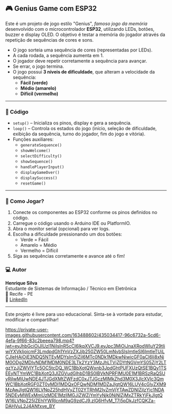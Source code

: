 ## 🎮 Genius Game com ESP32

Este é um projeto de jogo estilo "Genius", _famoso jogo da memória_ desenvolvido com o microcontrolador **ESP32**, utilizando LEDs, botões, buzzer e display OLED. O objetivo é testar a memória do jogador através da repetição de sequências de cores e sons.

- O jogo sorteia uma sequência de cores (representadas por LEDs).
- A cada rodada, a sequência aumenta em 1.
- O jogador deve repetir corretamente a sequência para avançar.
- Se errar, o jogo termina.
- O jogo possui **3 níveis de dificuldade**, que alteram a velocidade da sequência:
  - **Fácil (verde)**
  - **Médio (amarelo)**
  - **Difícil (vermelho)**

---

### 📂 Código

- `setup()` – Inicializa os pinos, display e gera a sequência.
- `loop()` – Controla os estados do jogo (início, seleção de dificuldade, exibição da sequência, turno do jogador, fim do jogo e vitória).
- Funções auxiliares:
  - `generateSequence()`
  - `showWelcome()`
  - `selectDifficulty()`
  - `showSequence()`
  - `handlePlayerInput()`
  - `displayGameOver()`
  - `displaySuccess()`
  - `resetGame()`

---

### 🚀 Como Jogar?

1. Conecte os componentes ao ESP32 conforme os pinos definidos no código.
2. Carregue o código usando o Arduino IDE ou PlatformIO.
3. Abra o monitor serial (opcional) para ver logs.
4. Escolha a dificuldade pressionando um dos botões:
   - Verde = Fácil
   - Amarelo = Médio
   - Vermelho = Difícil
5. Siga as sequências corretamente e avance até o fim!

### 💻 Autor

**Henrique Silva**  
Estudante de Sistemas de Informação / Técnico em Eletrônica  
📍 Recife - PE  
🔗 [LinkedIn](https://www.linkedin.com/in/henrique-silva-b8583932a/)

---

Este projeto é livre para uso educacional. Sinta-se à vontade para estudar, modificar e compartilhar!

https://private-user-images.githubusercontent.com/163488602/435034417-96c6732a-5cd6-4efa-9f66-83c2beeea798.mp4?jwt=eyJhbGciOiJIUzI1NiIsInR5cCI6IkpXVCJ9.eyJpc3MiOiJnaXRodWIuY29tIiwiYXVkIjoicmF3LmdpdGh1YnVzZXJjb250ZW50LmNvbSIsImtleSI6ImtleTUiLCJleHAiOjE3NDQ5NTEyMDYsIm5iZiI6MTc0NDk1MDkwNiwicGF0aCI6Ii8xNjM0ODg2MDIvNDM1MDM0NDE3LTk2YzY3MzJhLTVjZDYtNGVmYS05ZjY2LTgzYzJiZWVlYTc5OC5tcDQ_WC1BbXotQWxnb3JpdGhtPUFXUzQtSE1BQy1TSEEyNTYmWC1BbXotQ3JlZGVudGlhbD1BS0lBVkNPRFlMU0E1M1BRSzRaQSUyRjIwMjUwNDE4JTJGdXMtZWFzdC0xJTJGczMlMkZhd3M0X3JlcXVlc3QmWC1BbXotRGF0ZT0yMDI1MDQxOFQwNDM1MDZaJlgtQW16LUV4cGlyZXM9MzAwJlgtQW16LVNpZ25hdHVyZT02YTRhM2IyZmVjYTAwZDNlZjIzYjc1NDA5NDEyMWExMmUzMDE1MzllMGJiZWZjYmYyNjk0NjNlZjMxZTRkYjFkJlgtQW16LVNpZ25lZEhlYWRlcnM9aG9zdCJ9.zlG6HfvM_T7j5pDkJzfCQKZa-DAHVuL2J4ANfxve_BY
